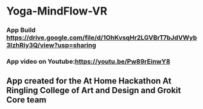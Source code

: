 # Yoga-MindFlow-VR
### App Build https://drive.google.com/file/d/1OhKvsqHr2LGVBrT7bJdVWyb3IzhRiy3Q/view?usp=sharing 
### App video on Youtube:https://youtu.be/Pw89rEinwY8
## App created for the At Home Hackathon At Ringling College of Art and Design and Grokit Core team

